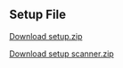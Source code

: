 ## Setup File

[Download setup.zip](https://drive.google.com/file/d/1dToSvaempJc144HpT8m8pU8XzDAjajIP/view?usp=sharing)

[Download setup scanner.zip](https://drive.google.com/file/d/16iJcwBmFojtYfa8NOYzvjzNOILKDCd5m/view?usp=sharing)




